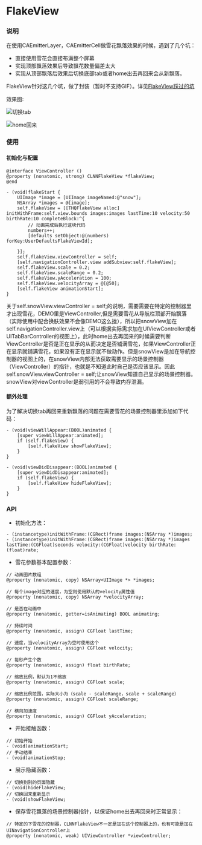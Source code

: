 # FlakeView

### 说明

在使用CAEmitterLayer，CAEmitterCell做雪花飘落效果的时候，遇到了几个坑： 

* 直接使用雪花会直接布满整个屏幕 
* 实现顶部飘落效果后导致飘花数量偏差太大   
* 实现从顶部飘落后效果后切换底部tab或者home出去再回来会从新飘落。

FlakeView针对这几个坑，做了封装（暂时不支持GIF）。详见[FlakeView踩过的坑](./resource/FlakeView踩过的坑.md)

效果图:

![切换tab](./resource/切换tab.gif)

![home回来](./resource/home回来.gif)

### 使用

#### 初始化与配置

````
@interface ViewController ()
@property (nonatomic, strong) CLNNFlakeView *flakeView;
@end

- (void)flakeStart {    
    UIImage *image = [UIImage imageNamed:@"snow"];
    NSArray *images = @[image];
    self.flakeView = [[THQFlakeView alloc] initWithFrame:self.view.bounds images:images lastTime:10 velocity:50 birthRate:10 completeBlock:^{
        // 动画完成后执行这块代码
        numbers++;
        [defaults setObject:@(numbers) forKey:UserDefaultsFlakeViewId];
        
    }];
    self.flakeView.viewController = self;
    [self.navigationController.view addSubview:self.flakeView];
    self.flakeView.scale = 0.2;
    self.flakeView.scaleRange = 0.2;
    self.flakeView.yAcceleration = 100;
    self.flakeView.velocityArray = @[@50];
    [self.flakeView animationStart];
}
````

关于self.snowView.viewController = self;的说明，需要需要在特定的控制器里才出现雪花，DEMO里是ViewController,但是需要雪花从导航栏顶部开始飘落（实际使用中配合换肤效果不会像DEMO这么挫），所以把snowView加在self.navigationController.view上（可以根据实际需求加在UIViewController或者UITabBarController的视图上），此时home出去再回来的时候需要判断ViewController是否是正在显示的从而决定是否铺满雪花，如果ViewController正在显示就铺满雪花，如果没有正在显示就不做动作。但是snowView是加在导航控制器的视图上的，在snowView内部无法获取需要显示的场景控制器（ViewController）的指针，也就是不知道此时自己是否应该显示。因此self.snowView.viewController = self;让snowView知道自己显示的场景控制器。snowView对viewController是弱引用的不会导致内存泄漏。

#### 额外处理

为了解决切换tab再回来重新飘落的问题在需要雪花的场景控制器里添加如下代码：

````
- (void)viewWillAppear:(BOOL)animated {
    [super viewWillAppear:animated];
    if (self.flakeView) {
        [self.flakeView showFlakeView];
    }
}

- (void)viewDidDisappear:(BOOL)animated {
    [super viewDidDisappear:animated];
    if (self.flakeView) {
        [self.flakeView hideFlakeView];
    }
}
````

### API

* 初始化方法：

```
- (instancetype)initWithFrame:(CGRect)frame images:(NSArray *)images;
- (instancetype)initWithFrame:(CGRect)frame images:(NSArray *)images lastTime:(CGFloat)seconds velocity:(CGFloat)velocity birthRate:(float)rate;
```

* 雪花参数基本配置参数：

````
// 动画图片数组
@property (nonatomic, copy) NSArray<UIImage *> *images;

// 每个image对应的速度，为空则使用默认的velocity属性值
@property (nonatomic, copy) NSArray *velocityArray;

// 是否在动画中
@property (nonatomic, getter=isAnimating) BOOL animating;

// 持续时间
@property (nonatomic, assign) CGFloat lastTime;

// 速度，当velocityArray为空时使用这个
@property (nonatomic, assign) CGFloat velocity;

// 每秒产生个数
@property (nonatomic, assign) float birthRate;

// 缩放比例，默认为1不缩放
@property (nonatomic, assign) CGFloat scale;

// 缩放比例范围，实际大小为（scale - scaleRange，scale + scaleRange）
@property (nonatomic, assign) CGFloat scaleRange;

// 横向加速度
@property (nonatomic, assign) CGFloat yAcceleration;
````

* 开始接触函数：

```
// 初始开始
- (void)animationStart;
// 手动结束
- (void)animationStop;
```

* 展示隐藏函数：

```
// 切换到别的页面隐藏
- (void)hideFlakeView;
// 切换回来重新显示
- (void)showFlakeView;
```

* 保存雪花飘落的场景控制器指针，以保证home出去再回来时正常显示：

```
// 特定的下雪花的控制器，CLNNFlakeView不一定是加在这个控制器上的，也有可能是加在UINavigationController上
@property (nonatomic, weak) UIViewController *viewController;
```




